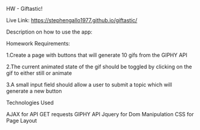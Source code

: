 HW - Giftastic!

Live Link:
   https://stephengallo1977.github.io/giftastic/

Description on how to use the app:

Homework Requirements:

   1.Create a page with buttons that will generate 10 gifs from the GIPHY API

   2.The current animated state of the gif should be toggled by clicking on the gif to either still or animate

   3.A small input field should allow a user to submit a topic which will generate a new button

Technologies Used

AJAX for API GET requests
GIPHY API
Jquery for Dom Manipulation
CSS for Page Layout




